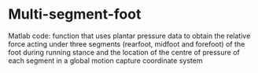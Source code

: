 # Multi-segment-foot
Matlab code: function that uses plantar pressure data to obtain the relative force acting under three segments (rearfoot, midfoot and forefoot) of the foot  during running stance and the location of the centre of pressure of each segment in a global motion capture coordinate system
